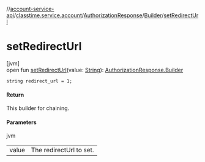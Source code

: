 //[account-service-api](../../../../index.md)/[classtime.service.account](../../index.md)/[AuthorizationResponse](../index.md)/[Builder](index.md)/[setRedirectUrl](set-redirect-url.md)

# setRedirectUrl

[jvm]\
open fun [setRedirectUrl](set-redirect-url.md)(value: [String](https://docs.oracle.com/javase/8/docs/api/java/lang/String.html)): [AuthorizationResponse.Builder](index.md)

`string redirect_url = 1;`

#### Return

This builder for chaining.

#### Parameters

jvm

| | |
|---|---|
| value | The redirectUrl to set. |
